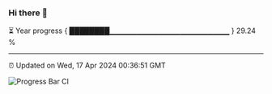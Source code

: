 ### Hi there 👋

⏳ Year progress { ████████▁▁▁▁▁▁▁▁▁▁▁▁▁▁▁▁▁▁▁▁▁▁ } 29.24 %

---

⏰ Updated on Wed, 17 Apr 2024 00:36:51 GMT

![Progress Bar CI](https://github.com/Shyam-Makwana/GitHub-Actions-Demo/workflows/Progress%20Bar%20CI/badge.svg)
